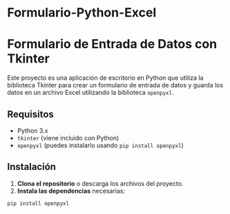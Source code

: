 # Formulario-Python-Excel

# Formulario de Entrada de Datos con Tkinter

Este proyecto es una aplicación de escritorio en Python que utiliza la biblioteca Tkinter para crear un formulario de entrada de datos y guarda los datos en un archivo Excel utilizando la biblioteca `openpyxl`.

## Requisitos

- Python 3.x
- `tkinter` (viene incluido con Python)
- `openpyxl` (puedes instalarlo usando `pip install openpyxl`)

## Instalación

1. **Clona el repositorio** o descarga los archivos del proyecto.
2. **Instala las dependencias** necesarias:

```sh
pip install openpyxl
